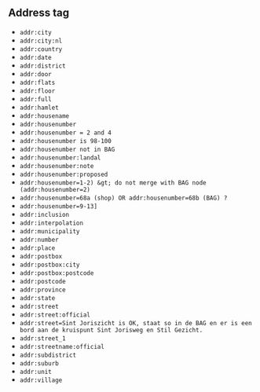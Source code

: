 ## Address tag

 - `addr:city`
 - `addr:city:nl`
 - `addr:country`
 - `addr:date`
 - `addr:district`
 - `addr:door`
 - `addr:flats`
 - `addr:floor`
 - `addr:full`
 - `addr:hamlet`
 - `addr:housename`
 - `addr:housenumber`
 - `addr:housenumber = 2 and 4`
 - `addr:housenumber is 98-100`
 - `addr:housenumber not in BAG`
 - `addr:housenumber:landal`
 - `addr:housenumber:note`
 - `addr:housenumber:proposed`
 - `addr:housenumber=1-2) &gt; do not merge with BAG node (addr:housenumber=2)`
 - `addr:housenumber=68a (shop) OR addr:housenumber=68b (BAG) ?`
 - `addr:housenumber=9-13]`
 - `addr:inclusion`
 - `addr:interpolation`
 - `addr:municipality`
 - `addr:number`
 - `addr:place`
 - `addr:postbox`
 - `addr:postbox:city`
 - `addr:postbox:postcode`
 - `addr:postcode`
 - `addr:province`
 - `addr:state`
 - `addr:street`
 - `addr:street:official`
 - `addr:street=Sint Joriszicht is OK, staat so in de BAG en er is een bord aan de kruispunt Sint Jorisweg en Stil Gezicht.`
 - `addr:street_1`
 - `addr:streetname:official`
 - `addr:subdistrict`
 - `addr:suburb`
 - `addr:unit`
 - `addr:village`
